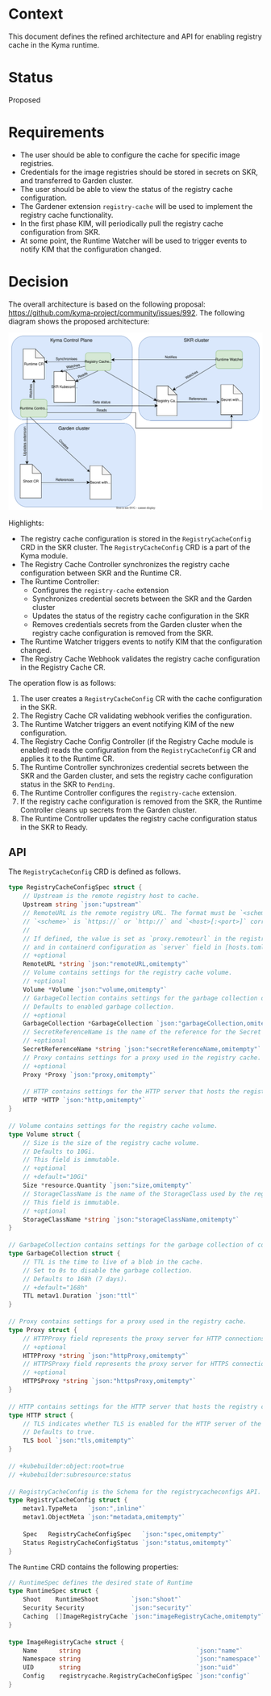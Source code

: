 # Context
This document defines the refined architecture and API for enabling registry cache in the Kyma runtime.

# Status
Proposed

# Requirements

- The user should be able to configure the cache for specific image registries.
- Credentials for the image registries should be stored in secrets on SKR, and transferred to Garden cluster.
- The user should be able to view the status of the registry cache configuration.
- The Gardener extension `registry-cache` will be used to implement the registry cache functionality.
- In the first phase KIM, will periodically pull the registry cache configuration from SKR.
- At some point, the Runtime Watcher will be used to trigger events to notify KIM that the configuration changed.

# Decision

The overall architecture is based on the following proposal: https://github.com/kyma-project/community/issues/992. The following diagram shows the proposed architecture:

![](./assets/caching-in-kim-v2.drawio.svg)

Highlights:
- The registry cache configuration is stored in the `RegistryCacheConfig` CRD in the SKR cluster. The `RegistryCacheConfig` CRD is a part of the Kyma module.
- The Registry Cache Controller synchronizes the registry cache configuration between SKR and the Runtime CR.
- The Runtime Controller:
  - Configures the `registry-cache` extension 
  - Synchronizes credential secrets between the SKR and the Garden cluster 
  - Updates the status of the registry cache configuration in the SKR
  - Removes credentials secrets from the Garden cluster when the registry cache configuration is removed from the SKR.
- The Runtime Watcher triggers events to notify KIM that the configuration changed.
- The Registry Cache Webhook validates the registry cache configuration in the Registry Cache CR.

The operation flow is as follows:
1. The user creates a `RegistryCacheConfig` CR with the cache configuration in the SKR.
2. The Registry Cache CR validating webhook verifies the configuration.
3. The Runtime Watcher triggers an event notifying KIM of the new configuration.
4. The Registry Cache Config Controller (if the Registry Cache module is enabled) reads the configuration from the `RegistryCacheConfig` CR and applies it to the Runtime CR.
5. The Runtime Controller synchronizes credential secrets between the SKR and the Garden cluster, and sets the registry cache configuration status in the SKR to `Pending`.
6. The Runtime Controller configures the `registry-cache` extension.
7. If the registry cache configuration is removed from the SKR, the Runtime Controller cleans up secrets from the Garden cluster.
8. The Runtime Controller updates the registry cache configuration status in the SKR to Ready.

## API

The `RegistryCacheConfig` CRD is defined as follows.

```go
type RegistryCacheConfigSpec struct {
	// Upstream is the remote registry host to cache.
	Upstream string `json:"upstream"`
	// RemoteURL is the remote registry URL. The format must be `<scheme><host>[:<port>]` where
	// `<scheme>` is `https://` or `http://` and `<host>[:<port>]` corresponds to the Upstream
	//
	// If defined, the value is set as `proxy.remoteurl` in the registry [configuration](https://github.com/distribution/distribution/blob/main/docs/content/recipes/mirror.md#configure-the-cache)
	// and in containerd configuration as `server` field in [hosts.toml](https://github.com/containerd/containerd/blob/main/docs/hosts.md#server-field) file.
	// +optional
	RemoteURL *string `json:"remoteURL,omitempty"`
	// Volume contains settings for the registry cache volume.
	// +optional
	Volume *Volume `json:"volume,omitempty"`
	// GarbageCollection contains settings for the garbage collection of content from the cache.
	// Defaults to enabled garbage collection.
	// +optional
	GarbageCollection *GarbageCollection `json:"garbageCollection,omitempty"`
	// SecretReferenceName is the name of the reference for the Secret containing the upstream registry credentials.
	// +optional
	SecretReferenceName *string `json:"secretReferenceName,omitempty"`
	// Proxy contains settings for a proxy used in the registry cache.
	// +optional
	Proxy *Proxy `json:"proxy,omitempty"`

	// HTTP contains settings for the HTTP server that hosts the registry cache.
	HTTP *HTTP `json:"http,omitempty"`
}

// Volume contains settings for the registry cache volume.
type Volume struct {
	// Size is the size of the registry cache volume.
	// Defaults to 10Gi.
	// This field is immutable.
	// +optional
	// +default="10Gi"
	Size *resource.Quantity `json:"size,omitempty"`
	// StorageClassName is the name of the StorageClass used by the registry cache volume.
	// This field is immutable.
	// +optional
	StorageClassName *string `json:"storageClassName,omitempty"`
}

// GarbageCollection contains settings for the garbage collection of content from the cache.
type GarbageCollection struct {
	// TTL is the time to live of a blob in the cache.
	// Set to 0s to disable the garbage collection.
	// Defaults to 168h (7 days).
	// +default="168h"
	TTL metav1.Duration `json:"ttl"`
}

// Proxy contains settings for a proxy used in the registry cache.
type Proxy struct {
	// HTTPProxy field represents the proxy server for HTTP connections which is used by the registry cache.
	// +optional
	HTTPProxy *string `json:"httpProxy,omitempty"`
	// HTTPSProxy field represents the proxy server for HTTPS connections which is used by the registry cache.
	// +optional
	HTTPSProxy *string `json:"httpsProxy,omitempty"`
}

// HTTP contains settings for the HTTP server that hosts the registry cache.
type HTTP struct {
	// TLS indicates whether TLS is enabled for the HTTP server of the registry cache.
	// Defaults to true.
	TLS bool `json:"tls,omitempty"`
}

// +kubebuilder:object:root=true
// +kubebuilder:subresource:status

// RegistryCacheConfig is the Schema for the registrycacheconfigs API.
type RegistryCacheConfig struct {
	metav1.TypeMeta   `json:",inline"`
	metav1.ObjectMeta `json:"metadata,omitempty"`

	Spec   RegistryCacheConfigSpec   `json:"spec,omitempty"`
	Status RegistryCacheConfigStatus `json:"status,omitempty"`
}
```

The `Runtime` CRD contains the following properties:

```go
// RuntimeSpec defines the desired state of Runtime
type RuntimeSpec struct {
	Shoot    RuntimeShoot         `json:"shoot"`
	Security Security             `json:"security"`
	Caching  []ImageRegistryCache `json:"imageRegistryCache,omitempty"`
}

type ImageRegistryCache struct {
	Name      string                                `json:"name"`
	Namespace string                                `json:"namespace"`
	UID       string                                `json:"uid"`
	Config    registrycache.RegistryCacheConfigSpec `json:"config"`
}

```
